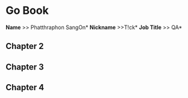 # Go Book
**Name** >>  Phatthraphon SangOn*
**Nickname** >>T!ck*
**Job Title** >> QA*
## Chapter 2
## Chapter 3
## Chapter 4  